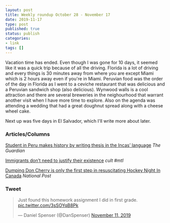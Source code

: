 ```yaml
---
layout: post
title: Weekly roundup October 28 - November 17
date: 2019-11-17
type: post
published: true
status: publish
categories:
- link
tags: []
---
```


Vacation time has ended. Even though I was gone for 10 days, it seemed like it was a quick trip because of all the driving. Florida is a lot of driving and every things is 30 minutes away from where you are except Miami which is 2 hours away even if you're in Miami. Peruvian food was the order of the day in Florida as I went to a ceviche restaurant that was delicious and a Peruvian sandwich shop (also delicious). Wynwood walls is a cool attraction and there are several breweries in the neighourhood that warrant another visit when I have more time to explore. Also on the agenda was attending a wedding that had a great doughnut spread along with a cheese wheel cake.

Next up was five days in El Salvador, which I'll write more about later.


### Articles/Columns

[Student in Peru makes history by writing thesis in the Incas’ language](https://www.theguardian.com/world/2019/oct/27/peru-student-roxana-quispe-collantes-thesis-inca-language-quechua "Student in Peru makes history by writing thesis in the Incas’ language. By Dan Collyns") *The Guardian*

[Immigrants don’t need to justify their existence](https://cultmtl.com/2019/11/immigrants-don-cherry-quebec-government-immigration/ "Immigrants don’t need to justify their existence. By Toula Drimonis") *cult #mtl*

[Dumping Don Cherry is only the first step in resuscitating Hockey Night In Canada](https://nationalpost.com/opinion/chris-selley-dumping-cherry-is-only-the-first-step-in-resuscitating-hockey-night-in-canada "Chris Selley: Dumping Don Cherry is only the first step in resuscitating Hockey Night In Canada") *National Post*

### Tweet

<blockquote class="twitter-tweet"><p lang="en" dir="ltr">Just found this homework assignment I did in first grade. <a href="https://t.co/3sSOYqB8Pk">pic.twitter.com/3sSOYqB8Pk</a></p>&mdash; Daniel Spenser (@DanSpenser) <a href="https://twitter.com/DanSpenser/status/1194024174722920451?ref_src=twsrc%5Etfw">November 11, 2019</a></blockquote> <script async src="https://platform.twitter.com/widgets.js" charset="utf-8"></script>
